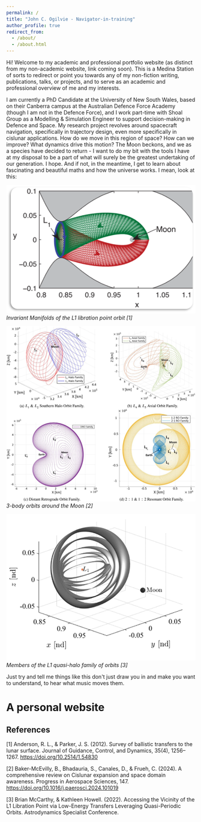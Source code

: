 ```yaml
---
permalink: /
title: "John C. Ogilvie - Navigator-in-training"
author_profile: true
redirect_from: 
  - /about/
  - /about.html
---
```


Hi! Welcome to my academic and professional portfolio website (as distinct from my non-academic website, link coming soon). This is a Medina Station of sorts to redirect or point you towards any of my non-fiction writing, publications, talks, or projects, and to serve as an academic and professional overview of me and my interests. 

I am currently a PhD Candidate at the University of New South Wales, based on their Canberra campus at the Australian Defence Force Academy (though I am not in the Defence Force), and I work part-time with Shoal Group as a Modelling & Simulation Engineer to support decision-making in Defence and Space. My research project revolves around spacecraft navigation, specifically in trajectory design, even more specifically in cislunar applications. How do we move in this region of space? How can we improve? What dynamics drive this motion? The Moon beckons, and we as a species have decided to return - I want to do my bit with the tools I have at my disposal to be a part of what will surely be the greatest undertaking of our generation. I hope. And if not, in the meantime, I get to learn about fascinating and beautiful maths and how the universe works. I mean, look at this: 

![Invariant Manifolds of the L1 libration point orbit [1]](../images/l1_libration_orbit_invariant_manifolds.png)
*Invariant Manifolds of the L1 libration point orbit [1]*

![3-body orbits around the Moon [2]](../images/3_body_orbits.jpg)
*3-body orbits around the Moon [2]*

![Members of the L1 quasi-halo family of orbits [3]](../images/l1_quasi_halo_family.png)
*Members of the L1 quasi-halo family of orbits [3]*

Just try and tell me things like this don't just draw you in and make you want to understand, to hear what music moves them. 

A personal website
======


References
------
[1] Anderson, R. L., & Parker, J. S. (2012). Survey of ballistic transfers to the lunar surface. Journal of Guidance, Control, and Dynamics, 35(4), 1256–1267. https://doi.org/10.2514/1.54830

[2] Baker-McEvilly, B., Bhadauria, S., Canales, D., & Frueh, C. (2024). A comprehensive review on Cislunar expansion and space domain awareness. Progress in Aerospace Sciences, 147. https://doi.org/10.1016/j.paerosci.2024.101019

[3] Brian McCarthy, & Kathleen Howell. (2022). Accessing the Vicinity of the L1 Libration Point via Low-Energy Transfers Leveraging Quasi-Periodic Orbits. Astrodynamics Specialist Conference.

